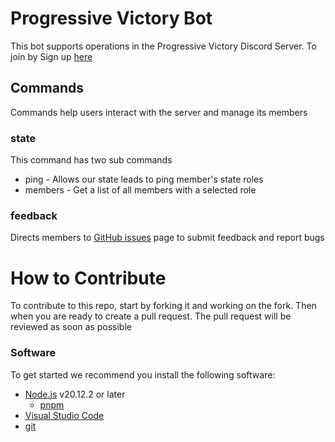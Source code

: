 # Progressive Victory Bot

This bot supports operations in the Progressive Victory Discord Server. To join by Sign up [here](https://www.progressivevictory.win/volunteer)

## Commands

Commands help users interact with the server and manage its members

### state

This command has two sub commands

- ping - Allows our state leads to ping member's state roles
- members - Get a list of all members with a selected role

### feedback

 Directs members to [GitHub issues](https://github.com/Progressive-Victory/crm-bot/issues) page to submit feedback and report bugs

# How to Contribute

To contribute to this repo, start by forking it and working on the fork. Then when you are ready to create a pull request. The  pull request will be reviewed as soon as possible

### Software

To get started we recommend you install the following software:

- [Node.js](https://nodejs.org/en/download) v20.12.2 or later
  - [pnpm](https://pnpm.io/installation)
- [Visual Studio Code](https://code.visualstudio.com/)
- [git](https://git-scm.com/downloads)
